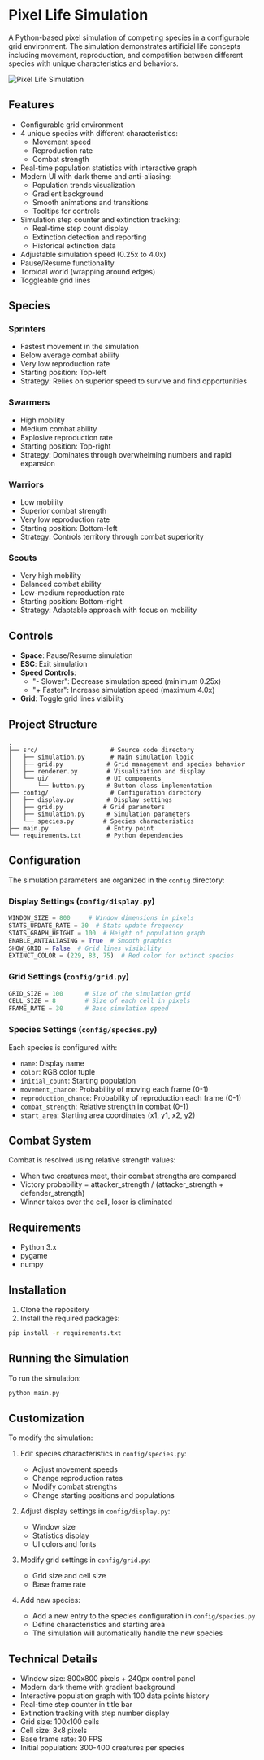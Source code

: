 # Pixel Life Simulation

A Python-based pixel simulation of competing species in a configurable grid environment. The simulation demonstrates artificial life concepts including movement, reproduction, and competition between different species with unique characteristics and behaviors.

![Pixel Life Simulation](docs/images/image.png)

## Features

- Configurable grid environment
- 4 unique species with different characteristics:
  - Movement speed
  - Reproduction rate
  - Combat strength
- Real-time population statistics with interactive graph
- Modern UI with dark theme and anti-aliasing:
  - Population trends visualization
  - Gradient background
  - Smooth animations and transitions
  - Tooltips for controls
- Simulation step counter and extinction tracking:
  - Real-time step count display
  - Extinction detection and reporting
  - Historical extinction data
- Adjustable simulation speed (0.25x to 4.0x)
- Pause/Resume functionality
- Toroidal world (wrapping around edges)
- Toggleable grid lines

## Species

### Sprinters
- Fastest movement in the simulation
- Below average combat ability
- Very low reproduction rate
- Starting position: Top-left
- Strategy: Relies on superior speed to survive and find opportunities

### Swarmers
- High mobility
- Medium combat ability
- Explosive reproduction rate
- Starting position: Top-right
- Strategy: Dominates through overwhelming numbers and rapid expansion

### Warriors
- Low mobility
- Superior combat strength
- Very low reproduction rate
- Starting position: Bottom-left
- Strategy: Controls territory through combat superiority

### Scouts
- Very high mobility
- Balanced combat ability
- Low-medium reproduction rate
- Starting position: Bottom-right
- Strategy: Adaptable approach with focus on mobility

## Controls

- **Space**: Pause/Resume simulation
- **ESC**: Exit simulation
- **Speed Controls**:
  - "- Slower": Decrease simulation speed (minimum 0.25x)
  - "+ Faster": Increase simulation speed (maximum 4.0x)
- **Grid**: Toggle grid lines visibility

## Project Structure

```
.
├── src/                    # Source code directory
│   ├── simulation.py       # Main simulation logic
│   ├── grid.py            # Grid management and species behavior
│   ├── renderer.py        # Visualization and display
│   └── ui/                # UI components
│       └── button.py      # Button class implementation
├── config/                 # Configuration directory
│   ├── display.py         # Display settings
│   ├── grid.py           # Grid parameters
│   ├── simulation.py      # Simulation parameters
│   └── species.py        # Species characteristics
├── main.py                # Entry point
└── requirements.txt       # Python dependencies
```

## Configuration

The simulation parameters are organized in the `config` directory:

### Display Settings (`config/display.py`)
```python
WINDOW_SIZE = 800     # Window dimensions in pixels
STATS_UPDATE_RATE = 30  # Stats update frequency
STATS_GRAPH_HEIGHT = 100  # Height of population graph
ENABLE_ANTIALIASING = True  # Smooth graphics
SHOW_GRID = False  # Grid lines visibility
EXTINCT_COLOR = (229, 83, 75)  # Red color for extinct species
```

### Grid Settings (`config/grid.py`)
```python
GRID_SIZE = 100      # Size of the simulation grid
CELL_SIZE = 8        # Size of each cell in pixels
FRAME_RATE = 30      # Base simulation speed
```

### Species Settings (`config/species.py`)
Each species is configured with:
- `name`: Display name
- `color`: RGB color tuple
- `initial_count`: Starting population
- `movement_chance`: Probability of moving each frame (0-1)
- `reproduction_chance`: Probability of reproduction each frame (0-1)
- `combat_strength`: Relative strength in combat (0-1)
- `start_area`: Starting area coordinates (x1, y1, x2, y2)

## Combat System

Combat is resolved using relative strength values:
- When two creatures meet, their combat strengths are compared
- Victory probability = attacker_strength / (attacker_strength + defender_strength)
- Winner takes over the cell, loser is eliminated

## Requirements

- Python 3.x
- pygame
- numpy

## Installation

1. Clone the repository
2. Install the required packages:
```bash
pip install -r requirements.txt
```

## Running the Simulation

To run the simulation:
```bash
python main.py
```

## Customization

To modify the simulation:

1. Edit species characteristics in `config/species.py`:
   - Adjust movement speeds
   - Change reproduction rates
   - Modify combat strengths
   - Change starting positions and populations

2. Adjust display settings in `config/display.py`:
   - Window size
   - Statistics display
   - UI colors and fonts

3. Modify grid settings in `config/grid.py`:
   - Grid size and cell size
   - Base frame rate

4. Add new species:
   - Add a new entry to the species configuration in `config/species.py`
   - Define characteristics and starting area
   - The simulation will automatically handle the new species

## Technical Details

- Window size: 800x800 pixels + 240px control panel
- Modern dark theme with gradient background
- Interactive population graph with 100 data points history
- Real-time step counter in title bar
- Extinction tracking with step number display
- Grid size: 100x100 cells
- Cell size: 8x8 pixels
- Base frame rate: 30 FPS
- Initial population: 300-400 creatures per species 